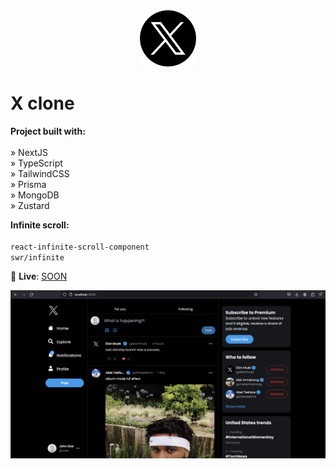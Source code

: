<div align='center'>
  <img src='/public/assets/images/twitter-x-logo.png' width='90' heigth='90'>
</div>

# X clone

**Project built with:** \
\
» NextJS \
» TypeScript \
» TailwindCSS \
» Prisma \
» MongoDB \
» Zustard

**Infinite scroll:** \
\
`react-infinite-scroll-component` \
`swr/infinite`

🚀 **Live**: [SOON](https://alexandrucrudu.tech/)

<div align='center'>
  <img src='/public/assets/images/demo.png'>
</div>
